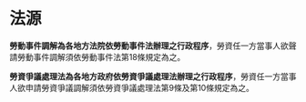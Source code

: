 # 法源

**勞動事件調解為各地方法院依勞動事件法辦理之行政程序**，勞資任一方當事人欲聲請勞動事件調解須依勞動事件法第18條規定為之。

**勞資爭議處理法為各地方政府依勞資爭議處理法辦理之行政程序**，勞資任一方當事人欲申請勞資爭議調解須依勞資爭議處理法第9條及第10條規定為之。
